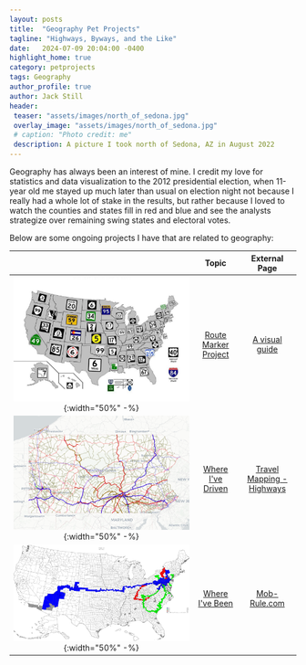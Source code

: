 ```yaml
---
layout: posts
title:  "Geography Pet Projects"
tagline: "Highways, Byways, and the Like"
date:   2024-07-09 20:04:00 -0400
highlight_home: true
category: petprojects
tags: Geography
author_profile: true
author: Jack Still
header:
 teaser: "assets/images/north_of_sedona.jpg"
 overlay_image: "assets/images/north_of_sedona.jpg"
 # caption: "Photo credit: me"
 description: A picture I took north of Sedona, AZ in August 2022
---
```


Geography has always been an interest of mine. I credit my love for statistics and data visualization to the 2012 presidential election, when 11-year old me stayed up much later than usual on election night not because I really had a whole lot of stake in the results, but rather because I loved to watch the counties and states fill in red and blue and see the analysts strategize over remaining swing states and electoral votes. 

Below are some ongoing projects I have that are related to geography:


|  | Topic | External Page |
|:-------------------------:|:-------------------------:|:-------------------------:|
| ![](/assets/images/route_signs.jpg){:width="50%" -%} | [Route Marker Project](/geography/route_marker_project/highways_home) | [A visual guide](https://99percentinvisible.org/article/american-highways-101-visual-guide-to-u-s-road-sign-designs-numbering-systems/) |
| ![](/assets/images/tm_thumbnail.png){:width="50%" -%} | [Where I've Driven](/geography/travelmapping/travelmapping) | [Travel Mapping - Highways](https://travelmapping.net/user/?units=miles&u=jtstill&) |
| ![](/assets/images/mobrule_thumbnail.gif){:width="50%" -%} | [Where I've Been](/geography/mobrule/mobrule) | [Mob-Rule.com](https://mob-rule.com/scoreboard) |

